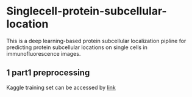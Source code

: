 # Singlecell-protein-subcellular-location
This is a deep learning-based protein subcellular localization pipline for predicting protein subcellular locations on single cells in immunofluorescence images.
## 1 part1 preprocessing
Kaggle training set can be accessed by [link](https://www.kaggle.com/competitions/hpa-single-cell-image-classification/data?select=train)
